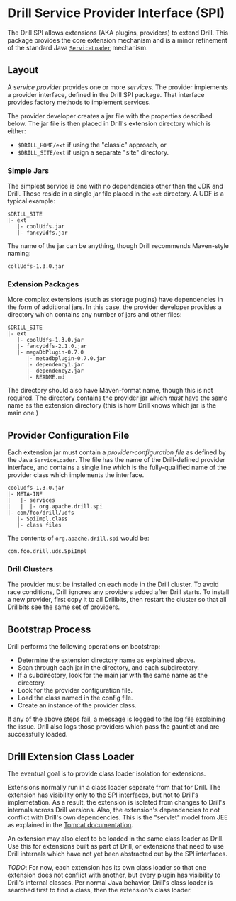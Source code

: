 # Drill Service Provider Interface (SPI)

The Drill SPI allows extensions (AKA plugins, providers) to extend Drill.
This package provides the core extension mechanism and is a minor refinement
of the standard Java
[`ServiceLoader`](https://docs.oracle.com/javase/8/docs/api/java/util/ServiceLoader.html)
mechanism.

## Layout

A _service provider_ provides one or more _services_. The provider implements a
provider interface, defined in the Drill SPI package. That interface provides factory
methods to implement services.

The provider developer creates a jar file with the properties described below. The jar
file is then placed in Drill's extension directory which is either:

* `$DRILL_HOME/ext` if using the "classic" approach, or
* `$DRILL_SITE/ext` if usign a separate "site" directory.

### Simple Jars

The simplest service is one with no dependencies other than the JDK and Drill.
These reside in a single jar file placed in the `ext` directory. A UDF is a typical
example:

```
$DRILL_SITE
|- ext
   |- coolUdfs.jar
   |- fancyUdfs.jar
```

The name of the jar can be anything, though Drill recommends Maven-style naming:

```
collUdfs-1.3.0.jar
```

### Extension Packages

More complex extensions (such as storage pugins) have dependencies in the form
of additional jars. In this case, the provider developer provides a directory
which contains any number of jars and other files:

```
$DRILL_SITE
|- ext
   |- coolUdfs-1.3.0.jar
   |- fancyUdfs-2.1.0.jar
   |- megaDbPlugin-0.7.0
      |- metadbplugin-0.7.0.jar
      |- dependency1.jar
      |- dependency2.jar
      |- README.md
```

The directory should also have Maven-format name, though this is not required.
The directory contains the provider jar which *must* have the same name as the
extension directory (this is how Drill knows which jar is the main one.)

## Provider Configuration File

Each extension jar must contain a _provider-configuration file_ as defined
by the Java `ServiceLoader`. The file has the name of the Drill-defined
provider interface, and contains a single line which is the fully-qualified
name of the provider class which implements the interface.

```
coolUdfs-1.3.0.jar
|- META-INF
|   |- services
|   |  |- org.apache.drill.spi
|- com/foo/drill/udfs
   |- SpiImpl.class
   |- class files
```

The contents of `org.apache.drill.spi` would be:

```
com.foo.drill.uds.SpiImpl
```

### Drill Clusters

The provider must be installed on each node in the Drill cluster. To avoid
race conditions, Drill ignores any providers added after Drill starts. To
install a new provider, first copy it to all Drillbits, then restart the
cluster so that all Drillbits see the same set of providers.

## Bootstrap Process

Drill performs the following operations on bootstrap:

* Determine the extension directory name as explained above.
* Scan through each jar in the directory, and each subdirectory.
* If a subdirectory, look for the main jar with the same name as the directory.
* Look for the provider configuration file.
* Load the class named in the config file.
* Create an instance of the provider class.

If any of the above steps fail, a message is logged to the log file explaining
the issue. Drill also logs those providers which pass the gauntlet and are
successfully loaded.

## Drill Extension Class Loader

The eventual goal is to provide class loader isolation for extensions.

Extensions normally run in a class loader separate from that for Drill. The
extension has visibility only to the SPI interfaces, but not to Drill's implemetation.
As a result, the extension is isolated from changes to Drill's internals across
Drill versions. Also, the extension's dependencies to not conflict with Drill's
own dependencies. This is the "servlet" model from JEE as explained in the
[Tomcat documentation](https://tomcat.apache.org/tomcat-8.0-doc/class-loader-howto.html).

An extension may also elect to be loaded in the same class loader as Drill.
Use this for extensions built as part of Drill, or extensions that need to use
Drill internals which have not yet been abstracted out by the SPI interfaces.

*TODO*: For now, each extension has its own class loader so that
one extension does not conflict with another, but every plugin has visibility to
Drill's internal classes. Per normal Java behavior, Drill's class loader is searched
first to find a class, then the extension's class loader.
